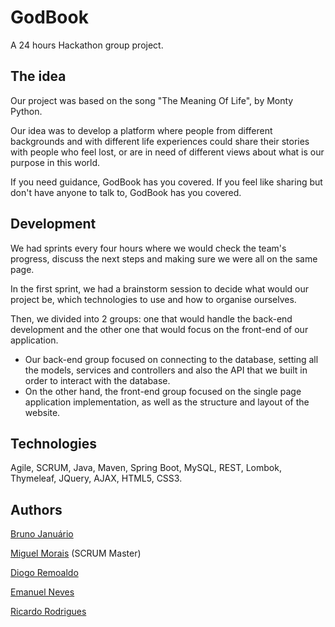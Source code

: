 # GodBook

A 24 hours Hackathon group project.

## The idea

Our project was based on the song "The Meaning Of Life", by Monty Python.

Our idea was to develop a platform where people from different backgrounds and with different life experiences could share their stories with people who feel lost, or are in need of different views about what is our purpose in this world.

If you need guidance, GodBook has you covered. If you feel like sharing but don't have anyone to talk to, GodBook has you covered.

## Development

We had sprints every four hours where we would check the team's progress, discuss the next steps and making sure we were all on the same page.

In the first sprint, we had a brainstorm session to decide what would our project be, which technologies to use and how to organise ourselves.

Then, we divided into 2 groups: one that would handle the back-end development and the other one that would focus on the front-end of our application.

 * Our back-end group focused on connecting to the database, setting all the models, services and controllers and also the API that we built in order to interact with the database.
 * On the other hand, the front-end group focused on the single page application implementation, as well as the structure and layout of the website.

## Technologies

Agile, SCRUM, Java, Maven, Spring Boot, MySQL, REST, Lombok, Thymeleaf, JQuery, AJAX, HTML5, CSS3.

## Authors

[Bruno Januário](https://www.linkedin.com/in/brunojanuario/)

[Miguel Morais](https://www.linkedin.com/in/miguelmorais7/) (SCRUM Master)

[Diogo Remoaldo](https://www.linkedin.com/in/diogo-remoaldo/)

[Emanuel Neves](https://www.linkedin.com/in/emanuel-neves/)

[Ricardo Rodrigues](https://www.linkedin.com/in/ricardo-frodrigues/)
